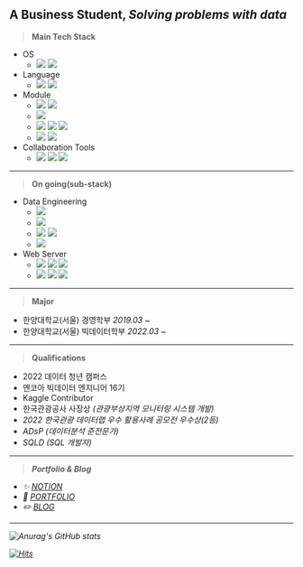 <!--![header](https://capsule-render.vercel.app/api?type=waving&color=auto&height=200&section=header&text=Data%20Blog&fontSize=50&animation=fadeIn&fontAlignY=30&desc=Data%20Exploration%20of%20Business%20College%20Students!&descAlignY=51&descAlign=62)-->

## A Business Student, *Solving problems with data*
> **Main Tech Stack**
* OS
  * ![](https://img.shields.io/badge/-Windows-0078D6?&logo=Windows&logoColor=white)
    ![](https://img.shields.io/badge/-Linux-FCC624?&logo=Linux&logoColor=white)
    <!--![](https://img.shields.io/badge/-Ubuntu-E95420?&logo=Ubuntu&logoColor=white)-->
* Language
  * ![](https://img.shields.io/badge/-Python-3776AB?&logo=Python&logoColor=white)
    ![](https://img.shields.io/badge/-R-276DC3?&logo=R&logoColor=white)
* Module
  * ![](https://img.shields.io/badge/-NumPy-013243?&logo=NumPy&logoColor=white)
    ![](https://img.shields.io/badge/-pandas-150458?&logo=pandas&logoColor=white)
  * ![](https://img.shields.io/badge/-scikitlearn-F7931E?&logo=scikitlearn&logoColor=white)
  * ![](https://img.shields.io/badge/-PyTorch-EE4C2C?&logo=PyTorch&logoColor=white)
    ![](https://img.shields.io/badge/-TensorFlow-FF6F00?&logo=TensorFlow&logoColor=white)
    ![](https://img.shields.io/badge/-Keras-D00000?&logo=Keras&logoColor=white)
  * ![](https://img.shields.io/badge/-Matplotlib-11557c?&logo=Matplotlib&logoColor=white)
    ![](https://img.shields.io/badge/-Plotly-3F4F75?&logo=Plotly&logoColor=white)
* Collaboration Tools
  * ![](https://img.shields.io/badge/-Git-F05032?&logo=Git&logoColor=white)
    ![](https://img.shields.io/badge/-Notion-000000?&logo=Notion&logoColor=white)
    ![](https://img.shields.io/badge/-Slack-4A154B?&logo=Slack&logoColor=white)
 ---
> **On going(sub-stack)**
* Data Engineering
  * ![](https://img.shields.io/badge/-ApacheHadoop-66CCFF?&logo=ApacheHadoop&logoColor=white)
  * ![](https://img.shields.io/badge/-ApacheSpark-E25A1C?&logo=ApacheSpark&logoColor=white)
  * ![](https://img.shields.io/badge/-ApacheHive-FDEE21?&logo=ApacheHive&logoColor=white)
    ![](https://img.shields.io/badge/-ApachePig-276DC3?&logo=ApachePig&logoColor=white)
  * ![](https://img.shields.io/badge/-MongoDB-47A248?&logo=MongoDB&logoColor=white)
* Web Server
  * ![](https://img.shields.io/badge/-Java-276DC3?&logo=Java&logoColor=white)
    ![](https://img.shields.io/badge/-ApacheTomcat-F8DC75?&logo=ApacheTomcat&logoColor=white)
    ![](https://img.shields.io/badge/-MySQL-4479A1?&logo=MySQL&logoColor=white)
  * ![](https://img.shields.io/badge/-HTML5-E34F26?&logo=HTML5&logoColor=white)
    ![](https://img.shields.io/badge/-CSS3-1572B6?&logo=CSS3&logoColor=white)
    ![](https://img.shields.io/badge/-JavaScript-F7DF1E?&logo=JavaScript&logoColor=white)
 <!--[![Top Langs](https://github-readme-stats.vercel.app/api/top-langs/?username=dorae222)](https://github.com/dorae222/github-readme-stats)-->
---
> **Major**
  * 한양대학교(서울) 경영학부 <I>2019.03 ~ </I> 
  * 한양대학교(서울) 빅데이터학부 <I>2022.03 ~ </I> 
---
> **Qualifications**
  * 2022 데이터 청년 캠퍼스 <!-- <I>2022.07 ~ 2022.09</I>  -->
  * 엔코아 빅데이터 엔지니어 16기 <!-- <I>2022.10 ~ 2023.03 </I> -->
  * Kaggle Contributor
  * 한국관광공사 사장상 <I>(관광부상지역 모니터링 시스템 개발)<I>
  * 2022 한국관광 데이터랩 우수 활용사례 공모전 <I>우수상(2등)<I>
  * ADsP <I>(데이터분석 준전문가)<I>
  * SQLD <I>(SQL 개발자)<I>
---
> **Portfolio & Blog**
  * ✨  <I>[NOTION](https://dorae222.notion.site/STUDY-PAGES-3b622da068134bebb2eec26b8ff4a213)</I>    
  * 🌱  <I>[PORTFOLIO](https://dorae222.notion.site/72dd341546574243a2184b622f2b19ca)</I>      
  * ✏️  <I>[BLOG](https://dorae222.github.io/)</I>    
---
![Anurag's GitHub stats](https://github-readme-stats.vercel.app/api?username=dorae222&show_icons=true&theme=transparent)
<!--[![Top Langs](https://github-readme-stats.vercel.app/api/top-langs/?username=dorae222)](https://github.com/dorae222/github-readme-stats)-->
[![Hits](https://hits.seeyoufarm.com/api/count/incr/badge.svg?url=https%3A%2F%2Fgithub.com%2Fdorae222%2Fhit-counter&count_bg=%233D41C8&title_bg=%23555555&icon=&icon_color=%23E7E7E7&title=hits&edge_flat=false)](https://hits.seeyoufarm.com)
 
<!--  [![trophy](https://github-profile-trophy.vercel.app/?username=dorae222)](https://github.com/ryo-ma/github-profile-trophy)
 -->
